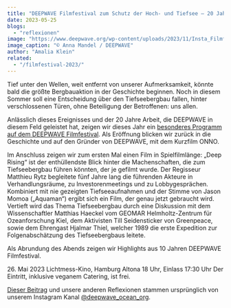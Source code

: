 ```yaml
---
title: "DEEPWAVE Filmfestival zum Schutz der Hoch- und Tiefsee – 20 Jahre DEEPWAVE"
date: 2023-05-25
blogs: 
  - "reflexionen"
image: "https://www.deepwave.org/wp-content/uploads/2023/11/Insta_Filmfestival_Ausschnitt.png"
image_caption: "© Anna Mandel / DEEPWAVE"
author: "Amalia Klein"
related: 
  - "/filmfestival-2023/"
---
```


Tief unter den Wellen, weit entfernt von unserer Aufmerksamkeit, könnte bald die größte Bergbauaktion in der Geschichte beginnen. Noch in diesem Sommer soll eine Entscheidung über den Tiefseebergbau fallen, hinter verschlossenen Türen, ohne Beteiligung der Betroffenen: uns allen.

Anlässlich dieses Ereignisses und der 20 Jahre Arbeit, die DEEPWAVE in diesem Feld geleistet hat, zeigen wir dieses Jahr ein [besonderes Programm auf dem DEEPWAVE Filmfestival](https://www.deepwave.org/filmfestival-2023/). Als Eröffnung blicken wir zurück in die Geschichte und auf den Gründer von DEEPWAVE, mit dem Kurzfilm ONNO.

Im Anschluss zeigen wir zum ersten Mal einen Film in Spielfilmlänge: „Deep Rising“ ist der enthüllendste Blick hinter die Machenschaften, die zum Tiefseebergbau führen könnten, der je gefilmt wurde. Der Regisseur Matthieu Rytz begleitete fünf Jahre lang die führenden Akteure in Verhandlungsräume, zu Investorenmeetings und zu Lobbygesprächen. Kombiniert mit nie gezeigten Tiefseeaufnahmen und der Stimme von Jason Momoa („Aquaman“) ergibt sich ein Film, der genau jetzt gebraucht wird. Vertieft wird das Thema Tiefseebergbau durch eine Diskussion mit dem Wissenschaftler Matthias Haeckel vom GEOMAR Helmholtz-Zentrum für Ozeanforschung Kiel, dem Aktivisten Till Seidensticker von Greenpeace, sowie dem Ehrengast Hjalmar Thiel, welcher 1989 die erste Expedition zur Folgenabschätzung des Tiefseebergbaus leitete.

Als Abrundung des Abends zeigen wir Highlights aus 10 Jahren DEEPWAVE Filmfestival.

26\. Mai 2023 Lichtmess-Kino, Hamburg Altona 18 Uhr, Einlass 17:30 Uhr Der Eintritt, inklusive veganem Catering, ist frei.

[Dieser Beitrag](https://www.instagram.com/p/CsrU4LKNoC2/) und unsere anderen Reflexionen stammen ursprünglich von unserem Instagram Kanal [@deepwave\_ocean\_org](https://www.instagram.com/deepwave_ocean_org/).

